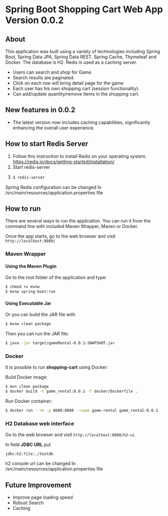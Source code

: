
# Spring Boot Shopping Cart Web App Version 0.0.2

## About

This application was built using a variety of technologies including Spring Boot, Spring Data JPA, 
Spring Data REST, Spring Cache, Thymeleaf and Docker. 
The database is H2. Redis is used as a caching server.

- Users can search and shop for Game. 
- Search results are paginated. 
- Click on each row will bring detail page for the game
- Each user has his own shopping cart (session functionality).
- Can add/update quantity/remove items in the shopping cart.

## New features in 0.0.2
- The latest version now includes caching capabilities, significantly enhancing the overall user experience.


## How to start Redis Server
1. Follow this instruction to install Redis on your operating system. https://redis.io/docs/getting-started/installation/
2. Start redis-server 
3. ```bash
   $ redis-server
    ``` 
Spring Redis configuration can be changed In /src/main/resources/application.properties file


## How to run

There are several ways to run the application. You can run it from the command line with included Maven Wrapper, Maven or Docker.

Once the app starts, go to the web browser and visit `http://localhost:8080/`


### Maven Wrapper

#### Using the Maven Plugin

Go to the root folder of the application and type:
```bash
$ chmod +x mvnw
$ mvnw spring-boot:run
```

#### Using Executable Jar

Or you can build the JAR file with
```bash
$ mvnw clean package
``` 

Then you can run the JAR file:
```bash
$ java -jar target/gameRental-0.0.1-SNAPSHOT.jar
```

### Docker

It is possible to run **shopping-cart** using Docker:

Build Docker image:
```bash
$ mvn clean package
$ docker build -t game_rental:0.0.1 -f docker/Dockerfile .
```

Run Docker container:
```bash
$ docker run --rm -p 8080:8080 --name game-rental game_rental:0.0.1
```


### H2 Database web interface

Go to the web browser and visit `http://localhost:8080/h2-ui`

In field **JDBC URL** put
```
jdbc:h2:file:./testdb
```
h2 console url can be changed In /src/main/resources/application.properties file

## Future Improvement
- Improve page loading speed
- Robust Search
- Caching



